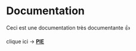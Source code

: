 # Documentation
Ceci est une documentation très documentante 👍


clique ici → **[PIE](/readme/README.md)**